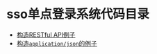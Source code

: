 # sso单点登录系统代码目录


- [构造RESTful API例子](./example-register.py)
- [构造`application/json`的例子](example-json.py)
